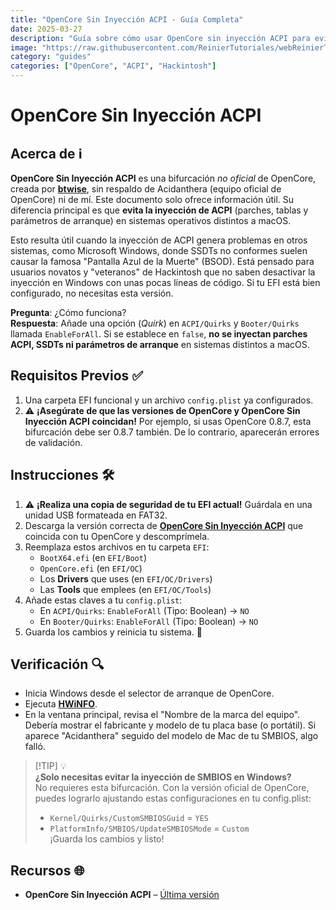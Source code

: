 ```yaml
---
title: "OpenCore Sin Inyección ACPI - Guía Completa"
date: 2025-03-27
description: "Guía sobre cómo usar OpenCore sin inyección ACPI para evitar conflictos con Windows"
image: "https://raw.githubusercontent.com/ReinierTutoriales/webReinierTutoriales/main/assets/img/no-acpi.png"
category: "guides"
categories: ["OpenCore", "ACPI", "Hackintosh"]
---
```


# OpenCore Sin Inyección ACPI

## **Acerca de** ℹ️
**OpenCore Sin Inyección ACPI** es una bifurcación *no oficial* de OpenCore, creada por [**btwise**](https://gitee.com/btwise/OpenCore_NO_ACPI), sin respaldo de Acidanthera (equipo oficial de OpenCore) ni de mí. Este documento solo ofrece información útil. Su diferencia principal es que **evita la inyección de ACPI** (parches, tablas y parámetros de arranque) en sistemas operativos distintos a macOS.

Esto resulta útil cuando la inyección de ACPI genera problemas en otros sistemas, como Microsoft Windows, donde SSDTs no conformes suelen causar la famosa "Pantalla Azul de la Muerte" (BSOD). Está pensado para usuarios novatos y "veteranos" de Hackintosh que no saben desactivar la inyección en Windows con unas pocas líneas de código. Si tu EFI está bien configurado, no necesitas esta versión.

**Pregunta**: ¿Cómo funciona?  
**Respuesta**: Añade una opción (*Quirk*) en `ACPI/Quirks` y `Booter/Quirks` llamada `EnableForAll`. Si se establece en `false`, **no se inyectan parches ACPI, SSDTs ni parámetros de arranque** en sistemas distintos a macOS.

## **Requisitos Previos** ✅
1. Una carpeta EFI funcional y un archivo `config.plist` ya configurados.
2. ⚠️ **¡Asegúrate de que las versiones de OpenCore y OpenCore Sin Inyección ACPI coincidan!** Por ejemplo, si usas OpenCore 0.8.7, esta bifurcación debe ser 0.8.7 también. De lo contrario, aparecerán errores de validación.


## **Instrucciones** 🛠️
1. ⚠️ **¡Realiza una copia de seguridad de tu EFI actual!** Guárdala en una unidad USB formateada en FAT32.
2. Descarga la versión correcta de [**OpenCore Sin Inyección ACPI**](https://github.com/wjz304/OpenCore_NO_ACPI_Build/releases) que coincida con tu OpenCore y descomprímela.
3. Reemplaza estos archivos en tu carpeta `EFI`:
   - `BootX64.efi` (en `EFI/Boot`)
   - `OpenCore.efi` (en `EFI/OC`)
   - Los **Drivers** que uses (en `EFI/OC/Drivers`)
   - Las **Tools** que emplees (en `EFI/OC/Tools`)
4. Añade estas claves a tu `config.plist`:
   - En `ACPI/Quirks`: `EnableForAll` (Tipo: Boolean) → `NO`
   - En `Booter/Quirks`: `EnableForAll` (Tipo: Boolean) → `NO`
5. Guarda los cambios y reinicia tu sistema. 🔄


## **Verificación** 🔍
- Inicia Windows desde el selector de arranque de OpenCore.
- Ejecuta [**HWiNFO**](https://sourceforge.net/projects/hwinfo/).
- En la ventana principal, revisa el "Nombre de la marca del equipo". Debería mostrar el fabricante y modelo de tu placa base (o portátil). Si aparece "Acidanthera" seguido del modelo de Mac de tu SMBIOS, algo falló.


> [!TIP] 💡  
> **¿Solo necesitas evitar la inyección de SMBIOS en Windows?**  
> No requieres esta bifurcación. Con la versión oficial de OpenCore, puedes lograrlo ajustando estas configuraciones en tu config.plist:  
> - `Kernel/Quirks/CustomSMBIOSGuid` = `YES`  
> - `PlatformInfo/SMBIOS/UpdateSMBIOSMode` = `Custom`  
> ¡Guarda los cambios y listo!


## **Recursos** 🌐
- **OpenCore Sin Inyección ACPI** – [Última versión](https://github.com/wjz304/OpenCore_NO_ACPI_Build/releases)
